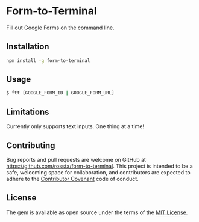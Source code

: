 # Form-to-Terminal

Fill out Google Forms on the command line.

## Installation

```bash
npm install -g form-to-terminal
```

## Usage

```bash
$ ftt [GOOGLE_FORM_ID | GOOGLE_FORM_URL]
```

## Limitations

Currently only supports text inputs. One thing at a time!

## Contributing

Bug reports and pull requests are welcome on GitHub at https://github.com/rossta/form-to-terminal. This project is intended to be a safe, welcoming space for collaboration, and contributors are expected to adhere to the [Contributor Covenant](contributor-covenant.org) code of conduct.

## License

The gem is available as open source under the terms of the [MIT License](http://opensource.org/licenses/MIT).

